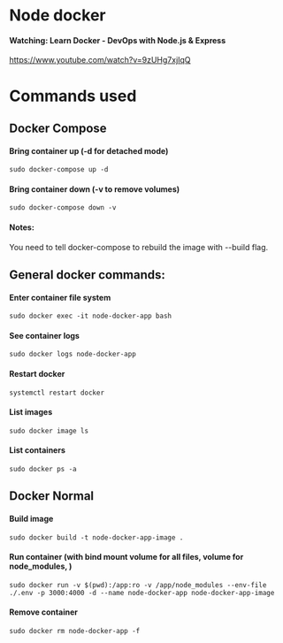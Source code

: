# Node docker
#### Watching: Learn Docker - DevOps with Node.js & Express
https://www.youtube.com/watch?v=9zUHg7xjIqQ

# Commands used
## Docker Compose
#### Bring container up (-d for detached mode)

`sudo docker-compose up -d`

#### Bring container down (-v to remove volumes)

`sudo docker-compose down -v`

#### Notes:
You need to tell docker-compose to rebuild the image with --build flag.

## General docker commands:
#### Enter container file system
`sudo docker exec -it node-docker-app bash`

#### See container logs
`sudo docker logs node-docker-app`

#### Restart docker
`systemctl restart docker`

#### List images
`sudo docker image ls`

#### List containers
`sudo docker ps -a`

## Docker Normal
#### Build image
`sudo docker build -t node-docker-app-image .`

#### Run container (with bind mount volume for all files, volume for node_modules, )

`sudo docker run -v $(pwd):/app:ro -v /app/node_modules --env-file ./.env -p 3000:4000 -d --name node-docker-app node-docker-app-image`

#### Remove container
`sudo docker rm node-docker-app -f`
